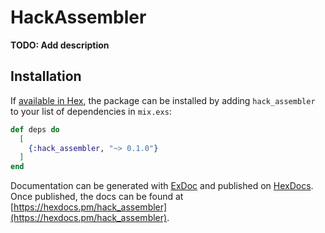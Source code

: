 # HackAssembler

**TODO: Add description**

## Installation

If [available in Hex](https://hex.pm/docs/publish), the package can be installed
by adding `hack_assembler` to your list of dependencies in `mix.exs`:

```elixir
def deps do
  [
    {:hack_assembler, "~> 0.1.0"}
  ]
end
```

Documentation can be generated with [ExDoc](https://github.com/elixir-lang/ex_doc)
and published on [HexDocs](https://hexdocs.pm). Once published, the docs can
be found at [https://hexdocs.pm/hack_assembler](https://hexdocs.pm/hack_assembler).

